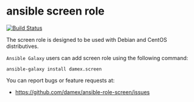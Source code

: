 # ansible screen role

[![Build Status](https://travis-ci.com/damex/ansible-role-screen.svg?branch=master)](https://travis-ci.com/damex/ansible-role-screen)

The screen role is designed to be used with Debian and CentOS distributives.

`Ansible Galaxy` users can add screen role using the following command:

`ansible-galaxy install damex.screen`

You can report bugs or feature requests at:

* https://github.com/damex/ansible-role-screen/issues
